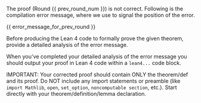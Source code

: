 The proof (Round {{ prev_round_num }}) is not correct. Following is the compilation error message, where we use <error></error> to signal the position of the error.

{{ error_message_for_prev_round }}

Before producing the Lean 4 code to formally prove the given theorem, provide a detailed analysis of the error message.

When you've completed your detailed analysis of the error message you should output your proof in Lean 4 code within a ```lean4...``` code block.

IMPORTANT: Your corrected proof should contain ONLY the theorem/def and its proof. Do NOT include any import statements or preamble (like `import Mathlib`, `open`, `set_option`, `noncomputable section`, etc.). Start directly with your theorem/definition/lemma declaration.
